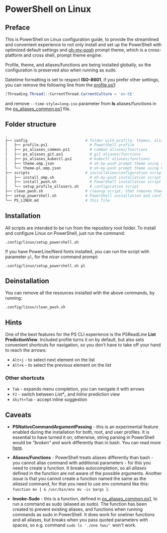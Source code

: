 # PowerShell on Linux

## Preface

This is PowerShell on Linux configuration guide, to provide the streamlined and convenient experience to not only install and set up the PowerShell with optimized default settings and [oh-my-posh](https://ohmyposh.dev/) prompt theme, which is a cross-platform and cross shell, prompt theme engine.

Profile, theme, and aliases/functions are being installed globally, so the configuration is preserved also when running as sudo.

Datetime formatting is set to respect **ISO-8601**, if you prefer other settings, you can remove the following line from the [profile.ps1](.config/linux/config/profile.ps1):

``` powershell
[Threading.Thread]::CurrentThread.CurrentCulture = 'en-SE'
```

and remove `--time-style=long-iso` parameter from **ls** aliases/functions in the [ps_aliases_common.ps1](.config/linux/config/ps_aliases_common.ps1) file.

## Folder structure

``` sh
.
├── config                          # folder with profile, themes, aliases/functions
│   ├── profile.ps1                   # PowerShell profile
│   ├── ps_aliases_common.ps1         # common aliases/functions
│   ├── ps_aliases_git.ps1            # git aliases/functions
│   ├── ps_aliases_kubectl.ps1        # kubectl aliases/functions
│   ├── theme.omp.json                # oh-my-posh prompt theme using standard fonts
│   └── theme-pl.omp.json             # oh-my-posh prompt theme using PowerLine fonts
├── scripts                         # installation/configuration scripts
│   ├── install_omp.sh                # oh-my-posh installation script
│   ├── install_pwsh.sh               # PowerShell installation script
│   └── setup_profile_allusers.sh     # configuration script
├── clean_pwsh.sh                   # cleanup script, that removes PowerShell and all installed files
├── setup_powershell.sh             # PowerShell installation and configuration script
└── PS_LINUX.md                     # this file
```

## Installation

All scripts are intended to be run from the repository root folder. To install and configure Linux on PowerShell, just run the command:

``` shell
.config/linux/setup_powershell.sh
```

If you have PowerLine/Nerd fonts installed, you can run the script with parameter `pl`, for the _nicer_ command prompt:

``` shell
.config/linux/setup_powershell.sh pl
```

## Deinstallation

You can remove all the resources installed with the above commands, by running:

``` shell
.config/linux/clean_pwsh.sh
```

## Hints

One of the best features for the PS CLI experience is the PSReadLine **List PredictionView**. Included profile turns it on by default, but also sets convenient shortcuts for navigation, so you don't have to take off your hand to reach the arrows:

- `Alt+j` - to select next element on the list
- `Alt+k` - to select the previous element on the list

### Other shortcuts

- `Tab` - expands menu completion, you can navigate it with arrows
- `F2` - switch between _List_*_ and _Inline_ prediction view
- `Shift+Tab` - accept inline suggestion

## Caveats

- **PSNativeCommandArgumentPassing** - this is an experimental feature enabled during the installation for both, root, and user profiles. It is essential to have turned it on, otherwise, string parsing in PowerShell would be _"broken"_ and work differently than in bash. You can read more [here](https://learn.microsoft.com/en-us/powershell/scripting/learn/experimental-features?view=powershell-7.2#psnativecommandargumentpassing).

- **Aliases/Functions** - PowerShell treats aliases differently than bash - you cannot alias command with additional parameters - for this you need to create a function. It breaks autocompletion, so all _aliases_ defined in the function are not aware of the possible arguments. Another _issue_ is that you cannot create a function named the same as the _aliased_ command, for that you need to use env command like this:
`function mv { & /usr/bin/env mv -iv $args }`.

- **Invoke-Sudo** - this is a function, defined in [ps_aliases_common.ps1](.config/linux/config/ps_aliases_common.ps1), to run a command as sudo (aliased as sudo). The function has been created to prevent existing aliases, and functions when running commands as sudo in PowerShell. It does work for oneliner functions and all aliases, but breaks when you pass quoted parameters with spaces, so e.g. command `sudo ls './one two/'` won't work.
